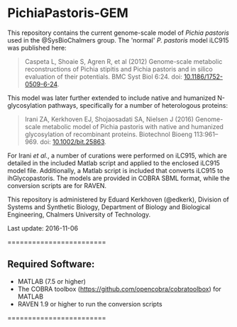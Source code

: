 PichiaPastoris-GEM
========================

This repository contains the current genome-scale model of _Pichia pastoris_ used in the @SysBioChalmers group. The 'normal' _P. pastoris_ model iLC915 was published here:
>Caspeta L, Shoaie S, Agren R, et al (2012) Genome-scale metabolic reconstructions of Pichia stipitis and Pichia pastoris and in silico evaluation of their potentials. BMC Syst Biol 6:24. doi: [10.1186/1752-0509-6-24](http://doi.org/10.1186/1752-0509-6-24).

This model was later further extended to include native and humanized N-glycosylation pathways, specifically for a number of heterologous proteins:
>Irani ZA, Kerkhoven EJ, Shojaosadati SA, Nielsen J (2016) Genome-scale metabolic model of Pichia pastoris with native and humanized glycosylation of recombinant proteins. Biotechnol Bioeng 113:961–969. doi: [10.1002/bit.25863](http://doi.org/10.1002/bit.25863).

For Irani _et al._, a number of curations were performed on iLC915, which are detailed in the included Matlab script and applied to the enclosed iLC915 model file. Additionally, a Matlab script is included that converts iLC915 to ihGlycopastoris. The models are provided in COBRA SBML format, while the conversion scripts are for RAVEN.

This repository is administered by Eduard Kerkhoven (@edkerk), Division of Systems and Synthetic Biology, Department of Biology and Biological Engineering, Chalmers University of Technology.

Last update: 2016-11-06

========================

## Required Software:

* MATLAB (7.5 or higher)
* The COBRA toolbox (https://github.com/opencobra/cobratoolbox) for MATLAB
* RAVEN 1.9 or higher to run the conversion scripts

========================